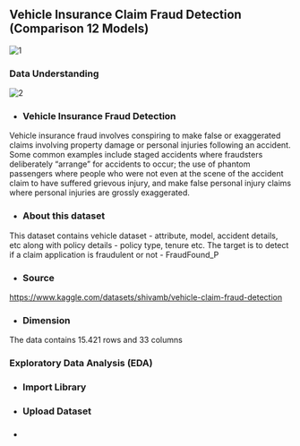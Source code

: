 ## Vehicle Insurance Claim Fraud Detection (Comparison 12 Models) 

![1](https://user-images.githubusercontent.com/91950433/218259682-75e70132-565c-4b59-844b-87a0ff0ed987.png)

### Data Understanding

![2](https://user-images.githubusercontent.com/91950433/218259695-6a7253e0-891b-475c-a676-6b04cb069d68.png)

* ### Vehicle Insurance Fraud Detection
Vehicle insurance fraud involves conspiring to make false or exaggerated claims involving property damage or personal injuries following an accident. Some common examples include staged accidents where fraudsters deliberately “arrange” for accidents to occur; the use of phantom passengers where people who were not even at the scene of the accident claim to have suffered grievous injury, and make false personal injury claims where personal injuries are grossly exaggerated.

* ### About this dataset
This dataset contains vehicle dataset - attribute, model, accident details, etc along with policy details - policy type, tenure etc. The target is to detect if a claim application is fraudulent or not - FraudFound_P

* ### Source
https://www.kaggle.com/datasets/shivamb/vehicle-claim-fraud-detection

* ### Dimension
The data contains 15.421 rows and 33 columns

### Exploratory Data Analysis (EDA)

* ### Import Library

* ### Upload Dataset

* ###


